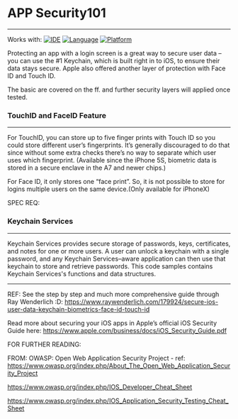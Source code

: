 
# APP Security101 
-----
Works with:
[![IDE](https://img.shields.io/badge/Xcode-9-blue.svg)](https://developer.apple.com/xcode/)
[![Language](https://img.shields.io/badge/swift-4-orange.svg)](https://swift.org)
[![Platform](https://img.shields.io/badge/platform-iOS%2011-green.svg)](https://developer.apple.com/ios/)

Protecting an app with a login screen is a great way to secure user data – you can use the #1 Keychain, which is built right in to iOS, to ensure their data stays secure. Apple also offered another layer of protection with Face ID and Touch ID. 

The basic are covered on the ff. and further security layers will applied once tested.


### TouchID and FaceID Feature
-----
For TouchID, you can store up to five finger prints with Touch ID so you could store different user’s fingerprints. It’s generally discouraged to do that since without some extra checks there’s no way to separate which user uses which fingerprint. (Available since the iPhone 5S, biometric data is stored in a secure enclave in the A7 and newer chips.)

For Face ID, it only stores one “face print”. So, it is not possible to store for logins multiple users on the same device.(Only available for iPhoneX)

SPEC REQ: 

### Keychain Services
-----
Keychain Services provides secure storage of passwords, keys, certificates, and notes for one or more users. A user can unlock a keychain with a single password, and any Keychain Services–aware application can then use that keychain to store and retrieve passwords. This code samples contains Keychain Services's functions and data structures.


------

REF:
See the step by step and much more comprehensive guide through Ray Wenderlich :D:
https://www.raywenderlich.com/179924/secure-ios-user-data-keychain-biometrics-face-id-touch-id


Read more about securing your iOS apps in Apple’s official iOS Security Guide here:
https://www.apple.com/business/docs/iOS_Security_Guide.pdf

FOR FURTHER READING:

FROM: OWASP: Open Web Application Security Project - 
ref: https://www.owasp.org/index.php/About_The_Open_Web_Application_Security_Project

https://www.owasp.org/index.php/IOS_Developer_Cheat_Sheet

https://www.owasp.org/index.php/IOS_Application_Security_Testing_Cheat_Sheet

